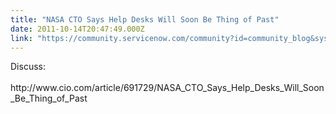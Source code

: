 ```yaml
---
title: "NASA CTO Says Help Desks Will Soon Be Thing of Past"
date: 2011-10-14T20:47:49.000Z
link: "https://community.servicenow.com/community?id=community_blog&sys_id=abdd6ae9dbd0dbc01dcaf3231f9619a1"
---
```

<p>Discuss:<br /><br />http://www.cio.com/article/691729/NASA_CTO_Says_Help_Desks_Will_Soon_Be_Thing_of_Past</p>